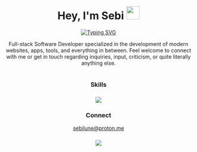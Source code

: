 <h1 align="center"><b>Hey, I'm Sebi&nbsp;</b><img src="https://media.giphy.com/media/hvRJCLFzcasrR4ia7z/giphy.gif" width="35"></h1>

<p align="center">
  <a href="https://github.com/DenverCoder1/readme-typing-svg">
      <img src="https://readme-typing-svg.herokuapp.com?font=Lexend&color=cyan&size=25&center=true&vCenter=true&width=600&height=100&lines=Self-taught+Full-Stack+Developer+&hearts;++;Computer+Science+Student,;Linux+Power+User,;Active+Learner/Researcher,;Homelab+Enthusiast," alt="Typing SVG">
  </a>
</p>

<p align="center">Full-stack Software Developer specialized in the development of modern websites, apps, tools, and everything in between. Feel welcome to connect with me or get in touch regarding inquiries, input, criticism, or quite literally anything else.</p>

<h1></h1>

<h3 align="center">Skills<h3>
<p align="center">
  <a href="https://github.com/sebilune">
    <img src="https://skillicons.dev/icons?i=next,vite,react,ts,tailwind,sass,bun,nodejs,postgresql,git,bash,docker,python,go,vscode,vim,linux,windows&perline=9" />
  </a>
</p>

<h3 align="center">Connect</h3>
<p align="center">
  <a href="mailto:sebilune@proton.me?subject=Your%20Inquiry&body=Your%20message%20to%20me%20%5E_%5E">sebilune@proton.me</a>
</p>

<h3 align="center"></h3>
<p align="center">
  <a href="https://github.com/sebilune">
    <img src="https://komarev.com/ghpvc/?username=sebilune&color=blue&style=flat)" />
  </a>
</p>
